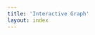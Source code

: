 ```yaml
---
title: 'Interactive Graph'
layout: index
---
```


<script>
var data = {
  "nodes": [
  {%- comment -%}
    Look for all nodes.
  {%- endcomment -%}
{%- for coll in site.collections -%}
{%- assign cindex = forloop.index -%}
{%- assign clength = forloop.length -%}
{%- if coll.label != 'posts' -%}
{%- for item in coll.docs -%}
  {%- if cindex == clength and forloop.last -%}
    {"id": "{{ item.title | replace: ' ', '.' }}", "group": {{ cindex }}}
  {%- else -%}
    {"id": "{{ item.title | replace: ' ', '.' }}", "group": {{ cindex }}},
  {%- endif -%}
{%- endfor -%}
{%- endif -%}
{%- endfor -%}
],
  "links": [
{%- comment -%}
    Create the links.
{%- endcomment -%}
{%- capture links -%}{%- for coll in site.collections -%}
  {%- if coll.label != 'posts' -%}
  {%- for item in coll.docs -%}
    {%- assign sz = item.dependencies | size -%}
    {%- if sz == 0 -%}{%- else -%}
      {%- for dep in item.dependencies -%}
        {%- if dep contains '/servers/' -%}
          {%- assign depobj = site.servers | where:"id", dep | first -%}
        {%- elsif dep contains '/middlewares/' -%}
          {%- assign depobj = site.middlewares | where:"id", dep | first -%}
        {%- elsif dep contains '/services/' -%}
          {%- assign depobj = site.services | where:"id", dep | first -%}
        {%- elsif dep contains '/infrastructure/' -%}
          {%- assign depobj = site.infrastructure | where:"id", dep | first -%}
        {%- endif -%}
        {"source": "{{ item.title | replace: ' ', '.' }}", "target": "{{ depobj.title | strip | replace: ' ', '.' }}", "value": 1}|
      {%- endfor -%}
    {%- endif -%}
  {%- endfor -%}
  {%- endif -%}
{%- endfor -%}{%- endcapture -%}
{%- assign array = links | remove: "\n" | remove: " " | split: "|" | uniq -%}
{%- for a in array -%}
{%- if forloop.last == true -%}
{{ a }}
{%- else -%}
{{ a | append: ","}}
{%- endif -%}
{%- endfor -%}
]}
</script>
<svg class="network" width="500" height="800"></svg>
<script src="https://d3js.org/d3.v4.min.js"></script>
<script>

var svg = d3.select("svg"),
    width = +svg.attr("width"),
    height = +svg.attr("height");

var color = d3.scaleOrdinal(d3.schemeCategory10);

var simulation = d3.forceSimulation()
    .force("link", d3.forceLink().id(function(d) { return d.id; }))
    .force("charge", d3.forceManyBody())
    .force("center", d3.forceCenter(width / 2, height / 2));


 var link = svg.selectAll(".link")
            .data(links)
            .enter()
            .append("line")
            .attr("class", "link")

  var node = svg.selectAll(".node")
            .data(data.nodes)
            .enter()
            .append("g")
            .attr("class", "node")
            .call(d3.drag()
                    .on("start", dragstarted)
                    .on("drag", dragged)
                    //.on("end", dragended)
            );
  node.append("circle")
              .attr("r", 5)
              .style("fill", function (d, i) {return colors(i);})
    node.append("title")
        .text(function (d) {return d.id;});

    node.append("text")
        .attr("dy", -3)
        .text(function (d) {return d.name+":"+d.label;});

  simulation
      .nodes(data.nodes)
      .on("tick", ticked);

  simulation.force("link")
      .links(data.links);

  function ticked() {
    link
        .attr("x1", function(d) { return d.source.x; })
        .attr("y1", function(d) { return d.source.y; })
        .attr("x2", function(d) { return d.target.x; })
        .attr("y2", function(d) { return d.target.y; });

    node
        .attr("cx", function(d) { return d.x; })
        .attr("cy", function(d) { return d.y; });
  }


function dragstarted(d) {
  if (!d3.event.active) simulation.alphaTarget(0.3).restart();
  d.fx = d.x;
  d.fy = d.y;
}

function dragged(d) {
  d.fx = d3.event.x;
  d.fy = d3.event.y;
}

function dragended(d) {
  if (!d3.event.active) simulation.alphaTarget(0);
  d.fx = null;
  d.fy = null;
}

</script>
